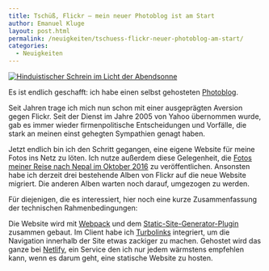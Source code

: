 ```yaml
---
title: Tschüß, Flickr — mein neuer Photoblog ist am Start
author: Emanuel Kluge
layout: post.html
permalink: /neuigkeiten/tschuess-flickr-neuer-photoblog-am-start/
categories:
  - Neuigkeiten
---
```


<a href="/wp-content/uploads/2017/05/nepal-shrine.jpg" rel="lightbox">
  <noscript data-src="/wp-content/uploads/2017/05/nepal-shrine-480.jpg" data-alt="Hinduistischer Schrein im Licht der Abendsonne">
<img src="/wp-content/uploads/2017/05/nepal-shrine-480.jpg" alt="Hinduistischer Schrein im Licht der Abendsonne">
</noscript>
</a>

Es ist endlich geschafft: ich habe einen selbst gehosteten [Photoblog](https://photos.klg.bz/).

Seit Jahren trage ich mich nun schon mit einer ausgeprägten Aversion gegen Flickr. Seit der Dienst im Jahre 2005 von Yahoo übernommen wurde, gab es immer wieder firmenpolitische Entscheidungen und Vorfälle, die stark an meinen einst gehegten Sympathien genagt haben.

Jetzt endlich bin ich den Schritt gegangen, eine eigene Website für meine Fotos ins Netz zu löten. Ich nutze außerdem diese Gelegenheit, die [Fotos meiner Reise nach Nepal im Oktober 2016](https://photos.klg.bz/sets/nepal-2016/) zu veröffentlichen. Ansonsten habe ich derzeit drei bestehende Alben von Flickr auf die neue Website migriert. Die anderen Alben warten noch darauf, umgezogen zu werden.

Für diejenigen, die es interessiert, hier noch eine kurze Zusammenfassung der technischen Rahmenbedingungen:

Die Website wird mit [Webpack](https://webpack.js.org/) und dem [Static-Site-Generator-Plugin](https://www.npmjs.com/package/static-site-generator-webpack-plugin) zusammen gebaut. Im Client habe ich [Turbolinks](https://www.npmjs.com/package/turbolinks) integriert, um die Navigation innerhalb der Site etwas zackiger zu machen. Gehostet wird das ganze bei [Netlify](https://www.netlify.com/), ein Service den ich nur jedem wärmstens empfehlen kann, wenn es darum geht, eine statische Website zu hosten.
